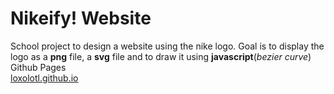 # Nikeify! Website
School project to design a website using the nike logo. Goal is to display the logo as a **png** file, a **svg** file and to draw it using **javascript**(*bezier&nbsp;curve*)
Github Pages <br> [loxolotl.github.io](https://loxolotl.github.io)

